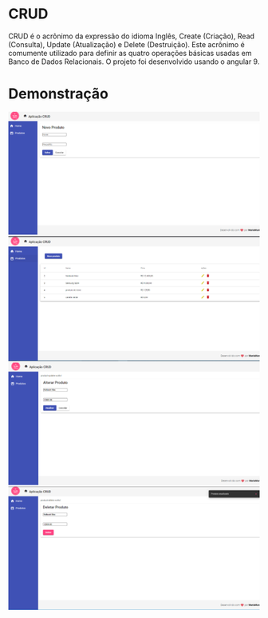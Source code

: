 # CRUD

CRUD é o acrônimo da expressão do idioma Inglês, Create (Criação),
Read (Consulta), Update (Atualização) e Delete (Destruição). Este acrônimo é comumente utilizado para definir as quatro operações básicas usadas em Banco de Dados Relacionais.
O projeto foi desenvolvido usando  o angular 9.

# Demonstração 

![CRUD](https://github.com/MariaMuniz/CRUD/blob/master/img/img1.png)
![CRUD](https://github.com/MariaMuniz/CRUD/blob/master/img/img2.png)
![CRUD](https://github.com/MariaMuniz/CRUD/blob/master/img/img3.png)
![CRUD](https://github.com/MariaMuniz/CRUD/blob/master/img/img4.png)
